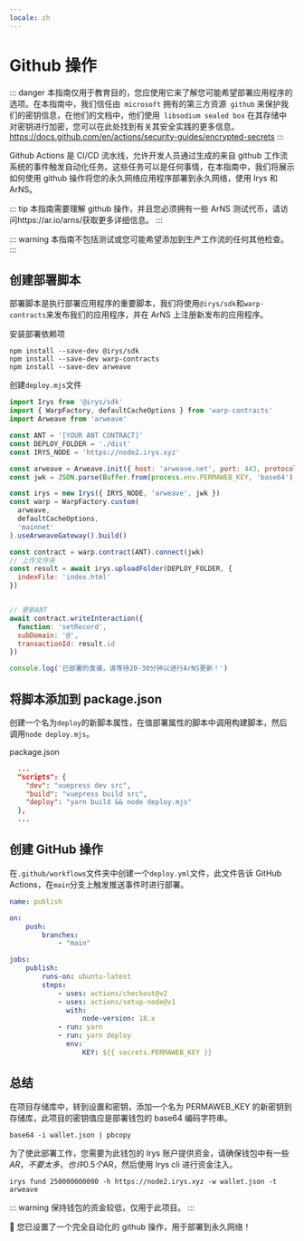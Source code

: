 ```yaml
---
locale: zh
---
```


# Github 操作

::: danger
本指南仅用于教育目的，您应使用它来了解您可能希望部署应用程序的选项。在本指南中，我们信任由` microsoft` 拥有的第三方资源` github` 来保护我们的密钥信息，在他们的文档中，他们使用` libsodium sealed box` 在其存储中对密钥进行加密，您可以在此处找到有关其安全实践的更多信息。https://docs.github.com/en/actions/security-guides/encrypted-secrets
:::

Github Actions 是 CI/CD 流水线，允许开发人员通过生成的来自 github 工作流系统的事件触发自动化任务。这些任务可以是任何事情，在本指南中，我们将展示如何使用 github 操作将您的永久网络应用程序部署到永久网络，使用 Irys 和 ArNS。

::: tip
本指南需要理解 github 操作，并且您必须拥有一些 ArNS 测试代币，请访问https://ar.io/arns/获取更多详细信息。
:::

::: warning
本指南不包括测试或您可能希望添加到生产工作流的任何其他检查。
:::

## 创建部署脚本

部署脚本是执行部署应用程序的重要脚本，我们将使用`@irys/sdk`和`warp-contracts`来发布我们的应用程序，并在 ArNS 上注册新发布的应用程序。

安装部署依赖项

```console
npm install --save-dev @irys/sdk
npm install --save-dev warp-contracts
npm install --save-dev arweave
```

创建`deploy.mjs`文件

```js
import Irys from '@irys/sdk'
import { WarpFactory, defaultCacheOptions } from 'warp-contracts'
import Arweave from 'arweave'

const ANT = '[YOUR ANT CONTRACT]'
const DEPLOY_FOLDER = './dist'
const IRYS_NODE = 'https://node2.irys.xyz'

const arweave = Arweave.init({ host: 'arweave.net', port: 443, protocol: 'https' })
const jwk = JSON.parse(Buffer.from(process.env.PERMAWEB_KEY, 'base64').toString('utf-8'))

const irys = new Irys({ IRYS_NODE, 'arweave', jwk })
const warp = WarpFactory.custom(
  arweave,
  defaultCacheOptions,
  'mainnet'
).useArweaveGateway().build()

const contract = warp.contract(ANT).connect(jwk)
// 上传文件夹
const result = await irys.uploadFolder(DEPLOY_FOLDER, {
  indexFile: 'index.html'
})


// 更新ANT
await contract.writeInteraction({
  function: 'setRecord',
  subDomain: '@',
  transactionId: result.id
})

console.log('已部署的食谱，请等待20-30分钟以进行ArNS更新！')
```

## 将脚本添加到 package.json

创建一个名为`deploy`的新脚本属性，在值部署属性的脚本中调用构建脚本，然后调用`node deploy.mjs`。

package.json

```json
  ...
  "scripts": {
    "dev": "vuepress dev src",
    "build": "vuepress build src",
    "deploy": "yarn build && node deploy.mjs"
  },
  ...
```

## 创建 GitHub 操作

在`.github/workflows`文件夹中创建一个`deploy.yml`文件，此文件告诉 GitHub Actions，在`main`分支上触发推送事件时进行部署。

```yml
name: publish

on:
    push:
        branches:
            - "main"

jobs:
    publish:
        runs-on: ubuntu-latest
        steps:
            - uses: actions/checkout@v2
            - uses: actions/setup-node@v1
              with:
                  node-version: 18.x
            - run: yarn
            - run: yarn deploy
              env:
                  KEY: ${{ secrets.PERMAWEB_KEY }}
```

## 总结

在项目存储库中，转到设置和密钥，添加一个名为 PERMAWEB_KEY 的新密钥到存储库，此项目的密钥值应是部署钱包的 base64 编码字符串。

```console
base64 -i wallet.json | pbcopy
```

为了使此部署工作，您需要为此钱包的 Irys 账户提供资金，请确保钱包中有一些$AR，不要太多，也许0.5个$AR，然后使用 Irys cli 进行资金注入。

```console
irys fund 250000000000 -h https://node2.irys.xyz -w wallet.json -t arweave
```

::: warning
保持钱包的资金较低，仅用于此项目。
:::

:tada: 您已设置了一个完全自动化的 github 操作，用于部署到永久网络！
